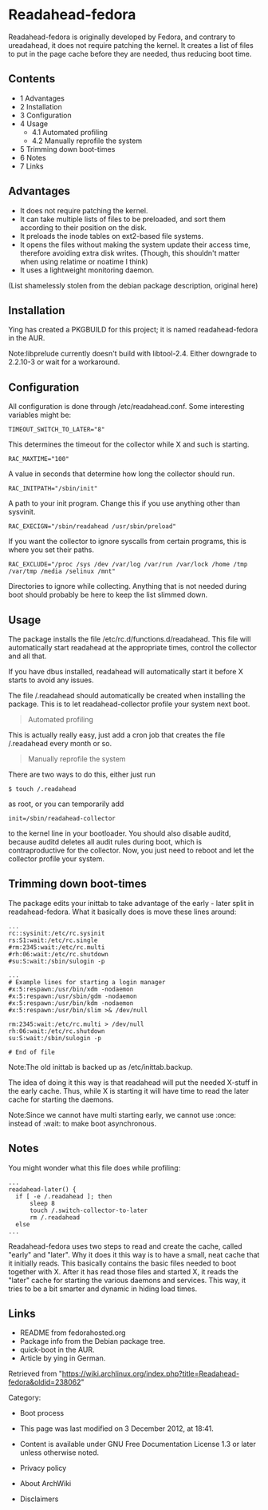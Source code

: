 Readahead-fedora
================

Readahead-fedora is originally developed by Fedora, and contrary to
ureadahead, it does not require patching the kernel. It creates a list
of files to put in the page cache before they are needed, thus reducing
boot time.

Contents
--------

-   1 Advantages
-   2 Installation
-   3 Configuration
-   4 Usage
    -   4.1 Automated profiling
    -   4.2 Manually reprofile the system
-   5 Trimming down boot-times
-   6 Notes
-   7 Links

Advantages
----------

-   It does not require patching the kernel.
-   It can take multiple lists of files to be preloaded, and sort them
    according to their position on the disk.
-   It preloads the inode tables on ext2-based file systems.
-   It opens the files without making the system update their access
    time, therefore avoiding extra disk writes. (Though, this shouldn't
    matter when using relatime or noatime I think)
-   It uses a lightweight monitoring daemon.

(List shamelessly stolen from the debian package description, original
here)

Installation
------------

Ying has created a PKGBUILD for this project; it is named
readahead-fedora in the AUR.

Note:libprelude currently doesn't build with libtool-2.4. Either
downgrade to 2.2.10-3 or wait for a workaround.

Configuration
-------------

All configuration is done through /etc/readahead.conf. Some interesting
variables might be:

    TIMEOUT_SWITCH_TO_LATER="8"

This determines the timeout for the collector while X and such is
starting.

    RAC_MAXTIME="100"

A value in seconds that determine how long the collector should run.

    RAC_INITPATH="/sbin/init"

A path to your init program. Change this if you use anything other than
sysvinit.

    RAC_EXECIGN="/sbin/readahead /usr/sbin/preload"

If you want the collector to ignore syscalls from certain programs, this
is where you set their paths.

    RAC_EXCLUDE="/proc /sys /dev /var/log /var/run /var/lock /home /tmp /var/tmp /media /selinux /mnt"

Directories to ignore while collecting. Anything that is not needed
during boot should probably be here to keep the list slimmed down.

Usage
-----

The package installs the file /etc/rc.d/functions.d/readahead. This file
will automatically start readahead at the appropriate times, control the
collector and all that.

If you have dbus installed, readahead will automatically start it before
X starts to avoid any issues.

The file /.readahead should automatically be created when installing the
package. This is to let readahead-collector profile your system next
boot.

> Automated profiling

This is actually really easy, just add a cron job that creates the file
/.readahead every month or so.

> Manually reprofile the system

There are two ways to do this, either just run

    $ touch /.readahead

as root, or you can temporarily add

    init=/sbin/readahead-collector

to the kernel line in your bootloader. You should also disable auditd,
because auditd deletes all audit rules during boot, which is
contraproductive for the collector. Now, you just need to reboot and let
the collector profile your system.

Trimming down boot-times
------------------------

The package edits your inittab to take advantage of the early - later
split in readahead-fedora. What it basically does is move these lines
around:

    ...
    rc::sysinit:/etc/rc.sysinit
    rs:S1:wait:/etc/rc.single
    #rm:2345:wait:/etc/rc.multi
    #rh:06:wait:/etc/rc.shutdown
    #su:S:wait:/sbin/sulogin -p

    ...
    # Example lines for starting a login manager
    #x:5:respawn:/usr/bin/xdm -nodaemon
    #x:5:respawn:/usr/sbin/gdm -nodaemon
    #x:5:respawn:/usr/bin/kdm -nodaemon
    #x:5:respawn:/usr/bin/slim >& /dev/null

    rm:2345:wait:/etc/rc.multi > /dev/null
    rh:06:wait:/etc/rc.shutdown
    su:S:wait:/sbin/sulogin -p

    # End of file

Note:The old inittab is backed up as /etc/inittab.backup.

The idea of doing it this way is that readahead will put the needed
X-stuff in the early cache. Thus, while X is starting it will have time
to read the later cache for starting the daemons.

Note:Since we cannot have multi starting early, we cannot use :once:
instead of :wait: to make boot asynchronous.

Notes
-----

You might wonder what this file does while profiling:

    ...
    readahead-later() {
      if [ -e /.readahead ]; then
          sleep 8
          touch /.switch-collector-to-later
          rm /.readahead
      else
    ...

Readahead-fedora uses two steps to read and create the cache, called
"early" and "later". Why it does it this way is to have a small, neat
cache that it initially reads. This basically contains the basic files
needed to boot together with X. After it has read those files and
started X, it reads the "later" cache for starting the various daemons
and services. This way, it tries to be a bit smarter and dynamic in
hiding load times.

Links
-----

-   README from fedorahosted.org
-   Package info from the Debian package tree.
-   quick-boot in the AUR.
-   Article by ying in German.

Retrieved from
"https://wiki.archlinux.org/index.php?title=Readahead-fedora&oldid=238062"

Category:

-   Boot process

-   This page was last modified on 3 December 2012, at 18:41.
-   Content is available under GNU Free Documentation License 1.3 or
    later unless otherwise noted.
-   Privacy policy
-   About ArchWiki
-   Disclaimers
